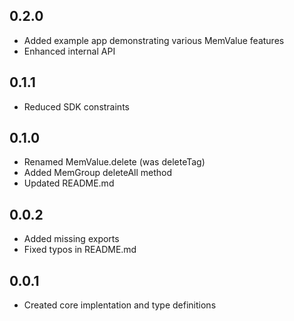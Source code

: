 
## 0.2.0
- Added example app demonstrating various MemValue features
- Enhanced internal API

## 0.1.1

- Reduced SDK constraints

## 0.1.0

- Renamed MemValue.delete (was deleteTag)
- Added MemGroup deleteAll method
- Updated README.md

## 0.0.2

- Added missing exports
- Fixed typos in README.md

## 0.0.1

- Created core implentation and type definitions
